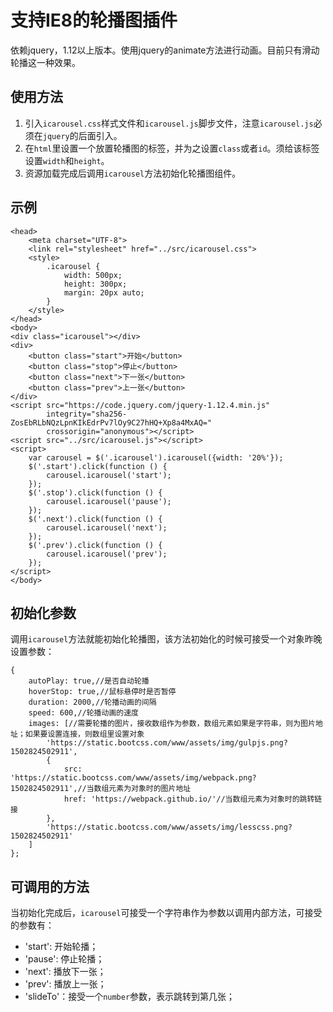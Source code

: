 # 支持IE8的轮播图插件
依赖jquery，1.12以上版本。使用jquery的animate方法进行动画。目前只有滑动轮播这一种效果。
## 使用方法
1. 引入`icarousel.css`样式文件和`icarousel.js`脚步文件，注意`icarousel.js`必须在`jquery`的后面引入。
2. 在`html`里设置一个放置轮播图的标签，并为之设置`class`或者`id`。须给该标签设置`width`和`height`。
3. 资源加载完成后调用`icarousel`方法初始化轮播图组件。
## 示例
```
<head>
    <meta charset="UTF-8">
    <link rel="stylesheet" href="../src/icarousel.css">
    <style>
        .icarousel {
            width: 500px;
            height: 300px;
            margin: 20px auto;
        }
    </style>
</head>
<body>
<div class="icarousel"></div>
<div>
    <button class="start">开始</button>
    <button class="stop">停止</button>
    <button class="next">下一张</button>
    <button class="prev">上一张</button>
</div>
<script src="https://code.jquery.com/jquery-1.12.4.min.js"
        integrity="sha256-ZosEbRLbNQzLpnKIkEdrPv7lOy9C27hHQ+Xp8a4MxAQ="
        crossorigin="anonymous"></script>
<script src="../src/icarousel.js"></script>
<script>
    var carousel = $('.icarousel').icarousel({width: '20%'});
    $('.start').click(function () {
        carousel.icarousel('start');
    });
    $('.stop').click(function () {
        carousel.icarousel('pause');
    });
    $('.next').click(function () {
        carousel.icarousel('next');
    });
    $('.prev').click(function () {
        carousel.icarousel('prev');
    });
</script>
</body>
```
## 初始化参数
调用`icarousel`方法就能初始化轮播图，该方法初始化的时候可接受一个对象昨晚设置参数：
```
{
    autoPlay: true,//是否自动轮播
    hoverStop: true,//鼠标悬停时是否暂停
    duration: 2000,//轮播动画的间隔
    speed: 600,//轮播动画的速度
    images: [//需要轮播的图片，接收数组作为参数，数组元素如果是字符串，则为图片地址；如果要设置连接，则数组里设置对象
        'https://static.bootcss.com/www/assets/img/gulpjs.png?1502824502911',
        {
            src: 'https://static.bootcss.com/www/assets/img/webpack.png?1502824502911',//当数组元素为对象时的图片地址
            href: 'https://webpack.github.io/'//当数组元素为对象时的跳转链接
        },
        'https://static.bootcss.com/www/assets/img/lesscss.png?1502824502911'
    ]
};
```

## 可调用的方法
当初始化完成后，`icarousel`可接受一个字符串作为参数以调用内部方法，可接受的参数有：
* 'start': 开始轮播；
* 'pause': 停止轮播；
* 'next': 播放下一张；
* 'prev': 播放上一张；
* 'slideTo'：接受一个`number`参数，表示跳转到第几张；